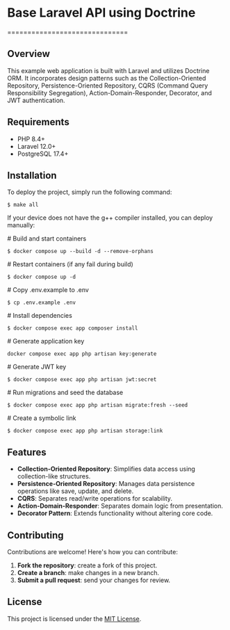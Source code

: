 # Base Laravel API using Doctrine
==============================

## Overview

This example web application is built with Laravel and utilizes Doctrine ORM. It incorporates design patterns such as the Collection-Oriented Repository, Persistence-Oriented Repository, CQRS (Command Query Responsibility Segregation), Action-Domain-Responder, Decorator, and JWT authentication.

## Requirements

- PHP 8.4+
- Laravel 12.0+
- PostgreSQL 17.4+

## Installation

To deploy the project, simply run the following command:

```
$ make all
```

If your device does not have the g++ compiler installed, you can deploy manually:

\# Build and start containers

```
$ docker compose up --build -d --remove-orphans
```

\# Restart containers (if any fail during build)

```
$ docker compose up -d
```

\# Copy .env.example to .env

```
$ cp .env.example .env
```

\# Install dependencies

```
$ docker compose exec app composer install
```

\# Generate application key

```
docker compose exec app php artisan key:generate
```

\# Generate JWT key

```
$ docker compose exec app php artisan jwt:secret
```

\# Run migrations and seed the database

```
$ docker compose exec app php artisan migrate:fresh --seed
```

\# Create a symbolic link

```
$ docker compose exec app php artisan storage:link
```

## Features

- **Collection-Oriented Repository**: Simplifies data access using collection-like structures.
- **Persistence-Oriented Repository**: Manages data persistence operations like save, update, and delete.
- **CQRS**: Separates read/write operations for scalability.
- **Action-Domain-Responder**: Separates domain logic from presentation.
- **Decorator Pattern**: Extends functionality without altering core code.

## Contributing

Contributions are welcome! Here's how you can contribute:

1. **Fork the repository**: create a fork of this project.
2. **Create a branch**: make changes in a new branch.
3. **Submit a pull request**: send your changes for review.

## License

This project is licensed under the [MIT License](https://opensource.org/licenses/MIT).